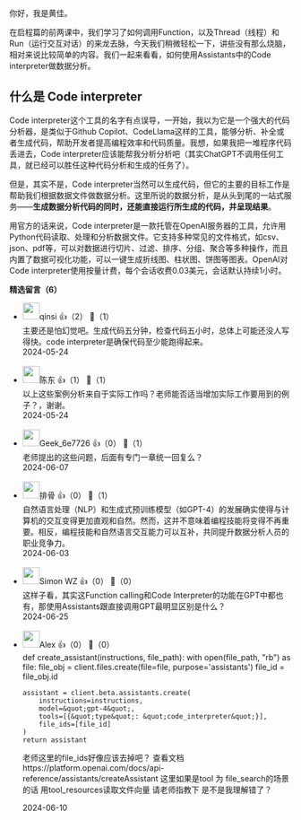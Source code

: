 你好，我是黄佳。

在启程篇的前两课中，我们学习了如何调用Function，以及Thread（线程）和Run（运行交互对话）的来龙去脉，今天我们稍微轻松一下，讲些没有那么烧脑，相对来说比较简单的内容。我们一起来看看，如何使用Assistants中的Code interpreter做数据分析。

## 什么是 Code interpreter

Code interpreter这个工具的名字有点误导，一开始，我以为它是一个强大的代码分析器，是类似于Github Copilot、CodeLlama这样的工具，能够分析、补全或者生成代码，帮助开发者提高编程效率和代码质量。我想，如果我把一堆程序代码丢进去，Code interpreter应该能帮我分析分析吧（其实ChatGPT不调用任何工具，就已经可以胜任这种代码分析和生成的任务了）。

但是，其实不是，Code interpreter当然可以生成代码，但它的主要的目标工作是帮助我们根据数据文件做数据分析。这里所说的数据分析，是从头到尾的一站式服务——**生成数据分析代码的同时，还能直接运行所生成的代码，并呈现结果**。

用官方的话来说，Code interpreter是一款托管在OpenAI服务器的工具，允许用Python代码读取、处理和分析数据文件。它支持多种常见的文件格式，如csv、json、pdf等，可以对数据进行切片、过滤、排序、分组、聚合等多种操作，而且内置了数据可视化功能，可以一键生成折线图、柱状图、饼图等图表。OpenAI对Code interpreter使用按量计费，每个会话收费0.03美元，会话默认持续1小时。
<div><strong>精选留言（6）</strong></div><ul>
<li><img src="https://static001.geekbang.org/account/avatar/00/19/70/67/0c1359c2.jpg" width="30px"><span>qinsi</span> 👍（2） 💬（1）<div>主要还是怕幻觉吧。生成代码五分钟，检查代码五小时，总体上可能还没人写得快。code interpreter是确保代码至少能跑得起来。</div>2024-05-24</li><br/><li><img src="https://thirdwx.qlogo.cn/mmopen/vi_32/Ge7uhlEVxicQT73YuomDPrVKI8UmhqxKWrhtO5GMNlFjrHWfd3HAjgaSribR4Pzorw8yalYGYqJI4VPvUyPzicSKg/132" width="30px"><span>陈东</span> 👍（1） 💬（1）<div>以上这些案例分析来自于实际工作吗？老师能否适当增加实际工作要用到的例子？，谢谢。</div>2024-05-24</li><br/><li><img src="http://thirdwx.qlogo.cn/mmopen/vi_32/DYAIOgq83eqk7zaqpGsU3icwictRrJtCrWBibsxkDkjRbKFzkaZ402eibxLaxAicvdZmfjMeV4N30DXyJAjTZA4LxyQ/132" width="30px"><span>Geek_6e7726</span> 👍（0） 💬（1）<div>老师提出的这些问题，后面有专门一章统一回复么？</div>2024-06-07</li><br/><li><img src="https://static001.geekbang.org/account/avatar/00/1b/a3/4d/59390ba9.jpg" width="30px"><span>排骨</span> 👍（0） 💬（1）<div>自然语言处理（NLP）和生成式预训练模型（如GPT-4）的发展确实使得与计算机的交互变得更加直观和自然。然而，这并不意味着编程技能将变得不再重要。相反，编程技能和自然语言交互能力可以互补，共同提升数据分析人员的职业竞争力。</div>2024-06-03</li><br/><li><img src="https://static001.geekbang.org/account/avatar/00/13/a1/d3/2f691222.jpg" width="30px"><span>Simon WZ</span> 👍（0） 💬（0）<div>这样子看，其实这Function calling和Code Interpreter的功能在GPT中都也有，那使用Assistants跟直接调用GPT最明显区别是什么？</div>2024-06-25</li><br/><li><img src="http://thirdwx.qlogo.cn/mmopen/vi_32/Q0j4TwGTfTI8qibAw4lRCic1pbnA6yzQU3UqtQm3NqV1bUJ5EiaUnJ24V1yf4rtY7n2Wx7ZVvTemqq5a61ERWrrHA/132" width="30px"><span>Alex</span> 👍（0） 💬（0）<div>def create_assistant(instructions, file_path):
    with open(file_path, &quot;rb&quot;) as file:
        file_obj = client.files.create(file=file, purpose=&#39;assistants&#39;)
        file_id = file_obj.id

    assistant = client.beta.assistants.create(
        instructions=instructions,
        model=&quot;gpt-4&quot;,
        tools=[{&quot;type&quot;: &quot;code_interpreter&quot;}],
        file_ids=[file_id]
    )
    return assistant
老师这里的file_ids好像应该去掉吧？ 查看文档 https:&#47;&#47;platform.openai.com&#47;docs&#47;api-reference&#47;assistants&#47;createAssistant  这里如果是tool 为 file_search的场景的话 用tool_resources读取文件向量 
请老师指教下 是不是我理解错了？
</div>2024-06-10</li><br/>
</ul>